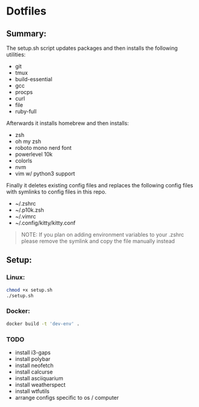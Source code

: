 # Dotfiles

## Summary:

The setup.sh script updates packages and then installs the following utilities:

- git
- tmux
- build-essential
- gcc
- procps
- curl
- file
- ruby-full

Afterwards it installs homebrew and then installs:

- zsh
- oh my zsh
- roboto mono nerd font
- powerlevel 10k
- colorls
- nvm
- vim w/ python3 support

Finally it deletes existing config files and replaces the following config files with symlinks to config files in this repo.

- ~/.zshrc
- ~/.p10k.zsh
- ~/.vimrc
- ~/.config/kitty/kitty.conf

> NOTE: If you plan on adding environment variables to your .zshrc please remove the symlink and copy the file manually instead

## Setup:

### Linux:

```bash
chmod +x setup.sh
./setup.sh
```

### Docker:

```bash
docker build -t 'dev-env' .
```

### TODO

- install i3-gaps
- install polybar
- install neofetch
- install calcurse
- install asciiquarium
- install weatherspect
- install wtfutils
- arrange configs specific to os / computer
